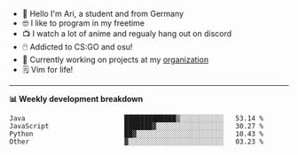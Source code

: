 * 👋 Hello I'm Ari, a student and from Germany
* 🤓 I like to program in my freetime
* 📺 I watch a lot of anime and regualy hang out on discord
* 🖱️ Addicted to CS:GO and osu!
* 👷 Currently working on projects at my [organization](https://github.com/aridevelopment-de)
* 🗒️ Vim for life!

<hr />

**📊 Weekly development breakdown**

<!--START_SECTION:waka-->

```text
Java                         █████████████▒░░░░░░░░░░░   53.14 %
JavaScript                   ███████▓░░░░░░░░░░░░░░░░░   30.27 %
Python                       ██▓░░░░░░░░░░░░░░░░░░░░░░   10.43 %
Other                        ▓░░░░░░░░░░░░░░░░░░░░░░░░   03.23 %
```

<!--END_SECTION:waka-->

